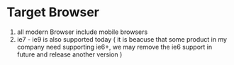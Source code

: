 # Target Browser


1. all modern Browser include mobile browsers
2. ie7 - ie9 is also supported today ( it is beacuse that some product in my company need supporting ie6+, we may remove the ie6 support in future and release another version )